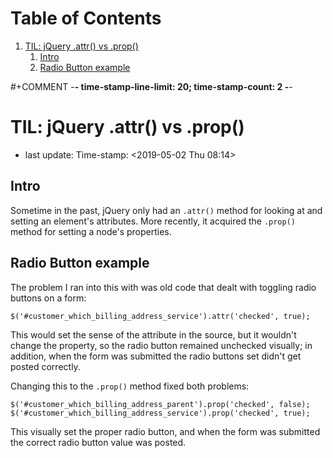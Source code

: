 
# Table of Contents

1.  [TIL: jQuery .attr() vs .prop()](#org8fa7d07)
    1.  [Intro](#org6bbfd85)
    2.  [Radio Button example](#org636797d)

\#+COMMENT -**- time-stamp-line-limit: 20; time-stamp-count: 2 -**-


<a id="org8fa7d07"></a>

# TIL: jQuery .attr() vs .prop()

-   last update: Time-stamp: <span class="timestamp-wrapper"><span class="timestamp">&lt;2019-05-02 Thu 08:14&gt;</span></span>


<a id="org6bbfd85"></a>

## Intro

Sometime in the past, jQuery only had an `.attr()` method for looking at and setting an element's attributes. More recently, it acquired the `.prop()` method for setting a node's properties.


<a id="org636797d"></a>

## Radio Button example

The problem I ran into this with was old code that dealt with toggling radio buttons on a form:

    $('#customer_which_billing_address_service').attr('checked', true);

This would set the sense of the attribute in the source, but it wouldn't change the property, so the radio button remained unchecked visually; in addition, when the form was submitted the radio buttons set didn't get posted correctly.

Changing this to the `.prop()` method fixed both problems:

    $('#customer_which_billing_address_parent').prop('checked', false);
    $('#customer_which_billing_address_service').prop('checked', true);

This visually set the proper radio button, and when the form was submitted the correct radio button value was posted.

